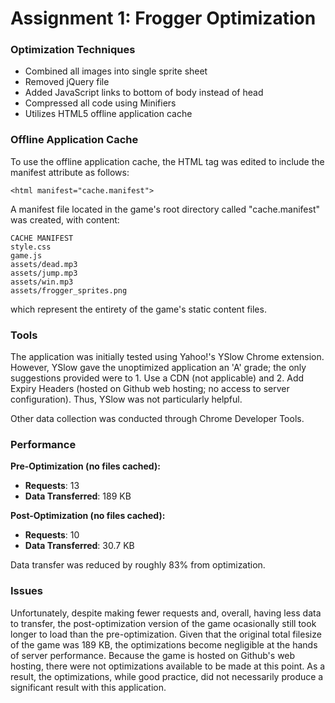 # Assignment 1: Frogger Optimization

### Optimization Techniques

- Combined all images into single sprite sheet
- Removed jQuery file
- Added JavaScript links to bottom of body instead of head
- Compressed all code using Minifiers 
- Utilizes HTML5 offline application cache

### Offline Application Cache

To use the offline application cache, the HTML tag was edited to include the manifest attribute as follows: 

	<html manifest="cache.manifest">
	
A manifest file located in the game's root directory called "cache.manifest" was created, with content:

	CACHE MANIFEST
	style.css
	game.js
	assets/dead.mp3
	assets/jump.mp3
	assets/win.mp3
	assets/frogger_sprites.png
	
which represent the entirety of the game's static content files.

### Tools

The application was initially tested using Yahoo!'s YSlow Chrome extension. However, YSlow gave the unoptimized application an 'A' grade; the only suggestions provided were to 1. Use a CDN (not applicable) and 2. Add Expiry Headers (hosted on Github web hosting; no access to server configuration). Thus, YSlow was not particularly helpful.

Other data collection was conducted through Chrome Developer Tools.

### Performance
**Pre-Optimization (no files cached):**

- **Requests**: 13
- **Data Transferred**: 189 KB

**Post-Optimization (no files cached):**

- **Requests**: 10
- **Data Transferred**: 30.7 KB

Data transfer was reduced by roughly 83% from optimization.

### Issues

Unfortunately, despite making fewer requests and, overall, having less data to transfer, the post-optimization version of the game ocasionally still took longer to load than the pre-optimization. Given that the original total filesize of the game was 189 KB, the optimizations become negligible at the hands of server performance. Because the game is hosted on Github's web hosting, there were not optimizations available to be made at this point. As a result, the optimizations, while good practice, did not necessarily produce a significant result with this application.
